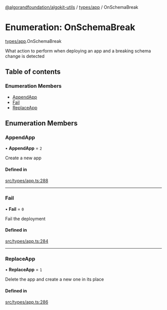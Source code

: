 [@algorandfoundation/algokit-utils](../README.md) / [types/app](../modules/types_app.md) / OnSchemaBreak

# Enumeration: OnSchemaBreak

[types/app](../modules/types_app.md).OnSchemaBreak

What action to perform when deploying an app and a breaking schema change is detected

## Table of contents

### Enumeration Members

- [AppendApp](types_app.OnSchemaBreak.md#appendapp)
- [Fail](types_app.OnSchemaBreak.md#fail)
- [ReplaceApp](types_app.OnSchemaBreak.md#replaceapp)

## Enumeration Members

### AppendApp

• **AppendApp** = ``2``

Create a new app

#### Defined in

[src/types/app.ts:288](https://github.com/algorandfoundation/algokit-utils-ts/blob/main/src/types/app.ts#L288)

___

### Fail

• **Fail** = ``0``

Fail the deployment

#### Defined in

[src/types/app.ts:284](https://github.com/algorandfoundation/algokit-utils-ts/blob/main/src/types/app.ts#L284)

___

### ReplaceApp

• **ReplaceApp** = ``1``

Delete the app and create a new one in its place

#### Defined in

[src/types/app.ts:286](https://github.com/algorandfoundation/algokit-utils-ts/blob/main/src/types/app.ts#L286)
